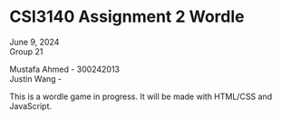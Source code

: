 # CSI3140 Assignment 2 Wordle

June 9, 2024\
Group 21

Mustafa Ahmed - 300242013\
Justin Wang -

This is a wordle game in progress. It will be made with HTML/CSS and JavaScript.
